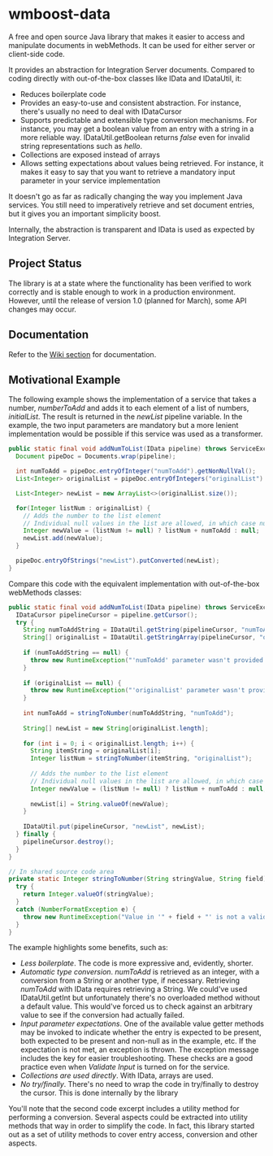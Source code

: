 # wmboost-data

A free and open source Java library that makes it easier to access and manipulate documents in webMethods. It can be used for either server or client-side code.

It provides an abstraction for Integration Server documents. Compared to coding directly with out-of-the-box classes like IData and IDataUtil, it:
* Reduces boilerplate code
* Provides an easy-to-use and consistent abstraction. For instance, there's usually no need to deal with IDataCursor
* Supports predictable and extensible type conversion mechanisms. For instance, you may get a boolean value from an entry with a string in a more reliable way. IDataUtil.getBoolean returns _false_ even for invalid string representations such as _hello_.
* Collections are exposed instead of arrays
* Allows setting expectations about values being retrieved. For instance, it makes it easy to say that you want to retrieve a mandatory input parameter in your service implementation

It doesn't go as far as radically changing the way you implement Java services. You still need to imperatively retrieve and set document entries, but it gives you an important simplicity boost.

Internally, the abstraction is transparent and IData is used as expected by Integration Server.

## Project Status

The library is at a state where the functionality has been verified to work correctly and is stable enough to work in a production environment. However, until the release of version 1.0 (planned for March), some API changes may occur.

## Documentation

Refer to the [Wiki section](https://github.com/innodev-au/wmboost-data/wiki) for documentation.

## Motivational Example
The following example shows the implementation of a service that takes a number, _numberToAdd_ and adds it to each element of a list of numbers, _initialList_. The result is returned in the _newList_ pipeline variable. In the example, the two input parameters are mandatory but a more lenient implementation would be possible if this service was used as a transformer.

```java
public static final void addNumToList(IData pipeline) throws ServiceException {
  Document pipeDoc = Documents.wrap(pipeline);

  int numToAdd = pipeDoc.entryOfInteger("numToAdd").getNonNullVal();
  List<Integer> originalList = pipeDoc.entryOfIntegers("originalList").getVal();

  List<Integer> newList = new ArrayList<>(originalList.size());

  for(Integer listNum : originalList) {
    // Adds the number to the list element
    // Individual null values in the list are allowed, in which case null is assigned
    Integer newValue = (listNum != null) ? listNum + numToAdd : null;
    newList.add(newValue);
  }

  pipeDoc.entryOfStrings("newList").putConverted(newList);
}
```

Compare this code with the equivalent implementation with out-of-the-box webMethods classes:
```java
public static final void addNumToList(IData pipeline) throws ServiceException {
  IDataCursor pipelineCursor = pipeline.getCursor();
  try {
    String numToAddString = IDataUtil.getString(pipelineCursor, "numToAdd");
    String[] originalList = IDataUtil.getStringArray(pipelineCursor, "originalList");
    
    if (numToAddString == null) {
      throw new RuntimeException("'numToAdd' parameter wasn't provided or was null");
    }  
    
    if (originalList == null) {
      throw new RuntimeException("'originalList' parameter wasn't provided");
    }
    
    int numToAdd = stringToNumber(numToAddString, "numToAdd");
  
    String[] newList = new String[originalList.length];
  
    for (int i = 0; i < originalList.length; i++) {
      String itemString = originalList[i];    
      Integer listNum = stringToNumber(itemString, "originalList");
    
      // Adds the number to the list element
      // Individual null values in the list are allowed, in which case null is assigned
      Integer newValue = (listNum != null) ? listNum + numToAdd : null;
    
      newList[i] = String.valueOf(newValue);
    }
  
    IDataUtil.put(pipelineCursor, "newList", newList);
  } finally {
    pipelineCursor.destroy();
  }
}

// In shared source code area
private static Integer stringToNumber(String stringValue, String field) {
  try {
    return Integer.valueOf(stringValue);
  }
  catch (NumberFormatException e) {
    throw new RuntimeException("Value in '" + field + "' is not a valid integer number");
  }
}
```

The example highlights some benefits, such as:

* *Less boilerplate*. The code is more expressive and, evidently, shorter.
* *Automatic type conversion*. _numToAdd_ is retrieved as an integer, with a conversion from a String or another type, if necessary. Retrieving _numToAdd_ with IData requires retrieving a String. We could've used IDataUtil.getInt but unfortunately there's no overloaded method without a default value. This would've forced us to check against an arbitrary value to see if the conversion had actually failed.
* *Input parameter expectations*. One of the available value getter methods may be invoked to indicate whether the entry is expected to be present, both expected to be present and non-null as in the example, etc. If the expectation is not met, an exception is thrown. The exception message includes the key for easier troubleshooting. These checks are a good practice even when _Validate Input_ is turned on for the service.
* *Collections are used directly*. With IData, arrays are used.
* *No try/finally*. There's no need to wrap the code in try/finally to destroy the cursor. This is done internally by the library

You'll note that the second code excerpt includes a utility method for performing a conversion. Several aspects could be extracted into utility methods that way in order to simplify the code. In fact, this library started out as a set of utility methods to cover entry access, conversion and other aspects.
